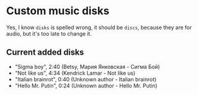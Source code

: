 # Custom music disks
Yes, I know `disks` is spelled wrong, it should be `discs`, because they are for audio, but it's too late to change it.

## Current added disks
- "Sigma boy", 2:40 (Betsy, Мария Янковская - Сигма Бой)
- "Not like us", 4:34 (Kendrick Lamar - Not like us)
- "Italian brainrot", 0:40 (Unknown author - Italian brainrot)
- "Hello Mr. Putin", 0:24 (Unknown author - Hello Mr. Putin)